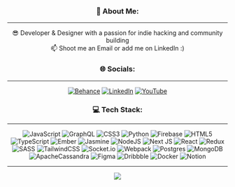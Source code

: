 <!-- v1 -->
<!-- <div id="header" align="center">
  <img src="https://media.giphy.com/media/M9gbBd9nbDrOTu1Mqx/giphy.gif" width="200"/>
  <h2>Hi there 👋, I'm Abdul and I'm currently working on some crazy stuff! 🚀</h2>
  
  <div id="badges">
    <a href="https://www.linkedin.com/in/aghaffar570">
      <img src="https://img.shields.io/badge/LinkedIn-blue?style=for-the-badge&logo=linkedin&logoColor=white" alt="LinkedIn Badge"/>
    </a>
    <a href="https://www.youtube.com/channel/UC0lMg_5bGMaqL7K5x879MqQ/featured">
      <button disabled="true">
        <img src="https://img.shields.io/badge/YouTube-red?style=for-the-badge&logo=youtube&logoColor=white" alt="Youtube Badge"/>
      </button>
    </a>
  </div>
  <img src="https://komarev.com/ghpvc/?username=aghaffar570&style=flat-square&color=blue" alt=""/>
</div> -->


<!--
**aghaffar570/aghaffar570** is a ✨ _special_ ✨ repository because its `README.md` (this file) appears on your GitHub profile.

Here are some ideas to get you started:

- 🔭 I’m currently working on ...
- 🌱 I’m currently learning ...
- 👯 I’m looking to collaborate on ...
- 🤔 I’m looking for help with ...
- 💬 Ask me about ...
- 📫 How to reach me: ...
- 😄 Pronouns: ...
- ⚡ Fun fact: ...
-->



<!-- v2 -->
<div id="header" align="center">


<h3>💫 About Me:</h3>
<hr>
  
😎 Developer & Designer with a passion for indie hacking and community building<br>📫 Shoot me an Email or add me on LinkedIn :)


<h3> 🌐 Socials:</h3> <hr>
  
[![Behance](https://img.shields.io/badge/Behance-1769ff?logo=behance&logoColor=white)](https://behance.net/abdulghaffar39) [![LinkedIn](https://img.shields.io/badge/LinkedIn-%230077B5.svg?logo=linkedin&logoColor=white)](https://linkedin.com/in/aghaffar570) [![YouTube](https://img.shields.io/badge/YouTube-%23FF0000.svg?logo=YouTube&logoColor=white)](https://youtube.com/@UC0lMg_5bGMaqL7K5x879MqQ) 

  <h3>💻 Tech Stack:</h3>
  <hr>
  
![JavaScript](https://img.shields.io/badge/javascript-%23323330.svg?style=for-the-badge&logo=javascript&logoColor=%23F7DF1E) ![GraphQL](https://img.shields.io/badge/-GraphQL-E10098?style=for-the-badge&logo=graphql&logoColor=white) ![CSS3](https://img.shields.io/badge/css3-%231572B6.svg?style=for-the-badge&logo=css3&logoColor=white) ![Python](https://img.shields.io/badge/python-3670A0?style=for-the-badge&logo=python&logoColor=ffdd54) ![Firebase](https://img.shields.io/badge/firebase-%23039BE5.svg?style=for-the-badge&logo=firebase) ![HTML5](https://img.shields.io/badge/html5-%23E34F26.svg?style=for-the-badge&logo=html5&logoColor=white) ![TypeScript](https://img.shields.io/badge/typescript-%23007ACC.svg?style=for-the-badge&logo=typescript&logoColor=white) ![Ember](https://img.shields.io/badge/ember-1C1E24?style=for-the-badge&logo=ember.js&logoColor=#D04A37) ![Jasmine](https://img.shields.io/badge/jasmine-%238A4182.svg?style=for-the-badge&logo=jasmine&logoColor=white) ![NodeJS](https://img.shields.io/badge/node.js-6DA55F?style=for-the-badge&logo=node.js&logoColor=white) ![Next JS](https://img.shields.io/badge/Next-black?style=for-the-badge&logo=next.js&logoColor=white) ![React](https://img.shields.io/badge/react-%2320232a.svg?style=for-the-badge&logo=react&logoColor=%2361DAFB) ![Redux](https://img.shields.io/badge/redux-%23593d88.svg?style=for-the-badge&logo=redux&logoColor=white) ![SASS](https://img.shields.io/badge/SASS-hotpink.svg?style=for-the-badge&logo=SASS&logoColor=white) ![TailwindCSS](https://img.shields.io/badge/tailwindcss-%2338B2AC.svg?style=for-the-badge&logo=tailwind-css&logoColor=white) ![Socket.io](https://img.shields.io/badge/Socket.io-black?style=for-the-badge&logo=socket.io&badgeColor=010101) ![Webpack](https://img.shields.io/badge/webpack-%238DD6F9.svg?style=for-the-badge&logo=webpack&logoColor=black) ![Postgres](https://img.shields.io/badge/postgres-%23316192.svg?style=for-the-badge&logo=postgresql&logoColor=white) ![MongoDB](https://img.shields.io/badge/MongoDB-%234ea94b.svg?style=for-the-badge&logo=mongodb&logoColor=white) ![ApacheCassandra](https://img.shields.io/badge/cassandra-%231287B1.svg?style=for-the-badge&logo=apache-cassandra&logoColor=white) 	![Figma](https://img.shields.io/badge/figma-%23F24E1E.svg?style=for-the-badge&logo=figma&logoColor=white) ![Dribbble](https://img.shields.io/badge/Dribbble-EA4C89?style=for-the-badge&logo=dribbble&logoColor=white) ![Docker](https://img.shields.io/badge/docker-%230db7ed.svg?style=for-the-badge&logo=docker&logoColor=white) ![Notion](https://img.shields.io/badge/Notion-%23000000.svg?style=for-the-badge&logo=notion&logoColor=white)

<!--   <h3> 📊 GitHub Stats:</h3> <hr>
  
![](https://github-readme-stats.vercel.app/api?username=aghaffar570&theme=blueberry&hide_border=true&include_all_commits=false&count_private=false)<br/>
![](https://github-readme-streak-stats.herokuapp.com/?user=aghaffar570&theme=blueberry&hide_border=true)<br/>
![](https://github-readme-stats.vercel.app/api/top-langs/?username=aghaffar570&theme=blueberry&hide_border=true&include_all_commits=false&count_private=false&layout=compact) -->

<!-- ## 🏆 GitHub Trophies
![](https://github-profile-trophy.vercel.app/?username=aghaffar570&theme=tokyonight&no-frame=true&no-bg=true&margin-w=4)
 -->
---

<!-- 
  ## 💰 You can help me by Donating
  [![BuyMeACoffee](https://img.shields.io/badge/Buy%20Me%20a%20Coffee-ffdd00?style=for-the-badge&logo=buy-me-a-coffee&logoColor=black)](https://buymeacoffee.com/aghaffar570) [![PayPal](https://img.shields.io/badge/PayPal-00457C?style=for-the-badge&logo=paypal&logoColor=white)](https://paypal.me/aghaffar570) [![Patreon](https://img.shields.io/badge/Patreon-F96854?style=for-the-badge&logo=patreon&logoColor=white)](https://patreon.com/aghaffar570) 
 -->
  
  [![](https://visitcount.itsvg.in/api?id=aghaffar570&icon=0&color=0)](https://visitcount.itsvg.in)
  
</div>
<!-- Proudly created with GPRM ( https://gprm.itsvg.in ) -->


